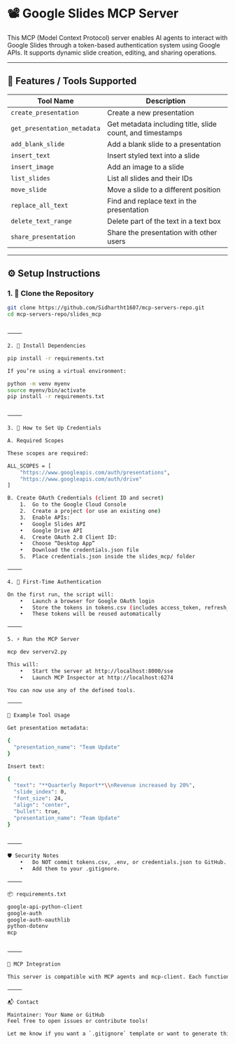 

# 📽️ Google Slides MCP Server

This MCP (Model Context Protocol) server enables AI agents to interact with Google Slides through a token-based authentication system using Google APIs. It supports dynamic slide creation, editing, and sharing operations.

---

## 🚀 Features / Tools Supported

| Tool Name                 | Description |
|--------------------------|-------------|
| `create_presentation`    | Create a new presentation |
| `get_presentation_metadata` | Get metadata including title, slide count, and timestamps |
| `add_blank_slide`        | Add a blank slide to a presentation |
| `insert_text`            | Insert styled text into a slide |
| `insert_image`           | Add an image to a slide |
| `list_slides`            | List all slides and their IDs |
| `move_slide`             | Move a slide to a different position |
| `replace_all_text`       | Find and replace text in the presentation |
| `delete_text_range`      | Delete part of the text in a text box |
| `share_presentation`     | Share the presentation with other users |

---

## ⚙️ Setup Instructions

### 1. 📁 Clone the Repository

```bash
git clone https://github.com/Sidhartht1607/mcp-servers-repo.git
cd mcp-servers-repo/slides_mcp


⸻

2. 🧪 Install Dependencies

pip install -r requirements.txt

If you’re using a virtual environment:

python -m venv myenv
source myenv/bin/activate
pip install -r requirements.txt


⸻

3. 🔐 How to Set Up Credentials

A. Required Scopes

These scopes are required:

ALL_SCOPES = [
    "https://www.googleapis.com/auth/presentations",
    "https://www.googleapis.com/auth/drive"
]

B. Create OAuth Credentials (client ID and secret)
	1.	Go to the Google Cloud Console
	2.	Create a project (or use an existing one)
	3.	Enable APIs:
	•	Google Slides API
	•	Google Drive API
	4.	Create OAuth 2.0 Client ID:
	•	Choose “Desktop App”
	•	Download the credentials.json file
	5.	Place credentials.json inside the slides_mcp/ folder

⸻

4. 🔁 First-Time Authentication

On the first run, the script will:
	•	Launch a browser for Google OAuth login
	•	Store the tokens in tokens.csv (includes access_token, refresh_token, etc.)
	•	These tokens will be reused automatically

⸻

5. ⚡ Run the MCP Server

mcp dev serverv2.py

This will:
	•	Start the server at http://localhost:8000/sse
	•	Launch MCP Inspector at http://localhost:6274

You can now use any of the defined tools.

⸻

📄 Example Tool Usage

Get presentation metadata:

{
  "presentation_name": "Team Update"
}

Insert text:

{
  "text": "**Quarterly Report**\\nRevenue increased by 20%",
  "slide_index": 0,
  "font_size": 24,
  "align": "center",
  "bullet": true,
  "presentation_name": "Team Update"
}


⸻

🛡️ Security Notes
	•	Do NOT commit tokens.csv, .env, or credentials.json to GitHub.
	•	Add them to your .gitignore.

⸻

📦 requirements.txt

google-api-python-client
google-auth
google-auth-oauthlib
python-dotenv
mcp


⸻

🧠 MCP Integration

This server is compatible with MCP agents and mcp-client. Each function is exposed via @mcp.tool() and can be called by AI agents or LLMs through a compatible inspector or autonomous system.

⸻

📬 Contact

Maintainer: Your Name or GitHub
Feel free to open issues or contribute tools!

Let me know if you want a `.gitignore` template or want to generate this file programmatically as well.

